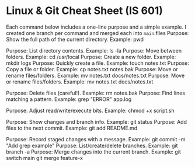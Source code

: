 # Linux & Git Cheat Sheet (IS 601)


Each command below includes a one-line purpose and a simple example.
I created one branch per command and merged each into `main`.files
Purpose: Show the full path of the current directory.
Example: pwd

Purpose: List directory contents.
Example:
    ls -la
Purpose: Move between folders.
Example:
    cd /usr/local
Purpose: Create a new folder.
Example:
    mkdir logs
Purpose: Quickly create a file.
Example:
    touch notes.txt
Purpose: Copy a file or folder.
Example:
   cp notes.txt notes.bak
Purpose: Move or rename files/folders.
Example:
    mv notes.txt docs/notes.txt
Purpose: Move or rename files/folders.
Example:
    mv notes.txt docs/notes.txt

Purpose: Delete files (careful!).
Example:
    rm notes.bak
Purpose: Find lines matching a pattern.
Example:
    grep "ERROR" app.log

Purpose: Adjust read/write/execute bits.
Example:
    chmod +x script.sh

Purpose: Show changes and branch info.
Example:
    git status
Purpose: Add files to the next commit.
Example:
    git add README.md

Purpose: Record staged changes with a message.
Example:
    git commit -m "Add grep example"
Purpose: List/create/delete branches.
Example:
    git branch -a
Purpose: Merge changes into the current branch.
Example:
    git switch main
    git merge feature-x
